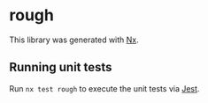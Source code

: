 # rough

This library was generated with [Nx](https://nx.dev).

## Running unit tests

Run `nx test rough` to execute the unit tests via [Jest](https://jestjs.io).
